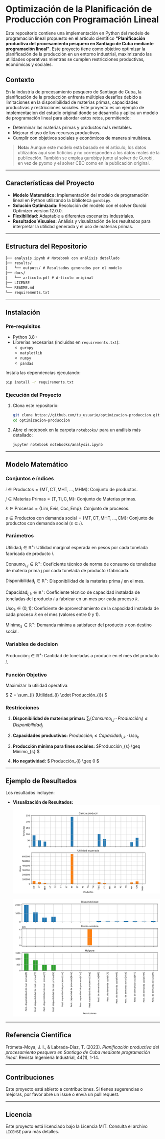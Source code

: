 # Optimización de la Planificación de Producción con Programación Lineal

Este repositorio contiene una implementación en Python del modelo de programación lineal propuesto en el artículo científico **"Planificación productiva del procesamiento pesquero en Santiago de Cuba mediante programación lineal"**. Este proyecto tiene como objetivo optimizar la planificación de la producción en un entorno industrial, maximizando las utilidades operativas mientras se cumplen restricciones productivas, económicas y sociales.

## Contexto

En la industria de procesamiento pesquero de Santiago de Cuba, la planificación de la producción enfrenta múltiples desafíos debido a limitaciones en la disponibilidad de materias primas, capacidades productivas y restricciones sociales. Este proyecto es un ejemplo de implementacion del estudio original donde se desarrolla y aplica un modelo de programación lineal para abordar estos retos, permitiendo:

- Determinar las materias primas y productos más rentables.
- Mejorar el uso de los recursos productivos.
- Cumplir con objetivos sociales y económicos de manera simultánea.

> **Nota:** Aunque este modelo está basado en el artículo, los datos utilizados aquí son ficticios y no corresponden a los datos reales de la publicación. También se emplea gurobipy junto al solver de Gurobi, en vez de pyomo y el solver CBC como en la publicación original.

---

## Características del Proyecto

- **Modelo Matemático:** Implementación del modelo de programación lineal en Python utilizando la biblioteca `gurobipy`.
- **Solución Optimizada:** Resolución del modelo con el solver Gurobi Optimizer version 12.0.0.
- **Flexibilidad:** Adaptable a diferentes escenarios industriales.
- **Resultados Visuales:** Análisis y visualización de los resultados para interpretar la utilidad generada y el uso de materias primas.

---

## Estructura del Repositorio

```
├── analysis.ipynb # Notebook con análisis detallado
├── results/
│   └── outputs/ # Resultados generados por el modelo
├── docs/
│   └── articulo.pdf # Artículo original
├── LICENSE
└── README.md
└── requirements.txt
```

---

## Instalación

### Pre-requisitos

- Python 3.8+
- Librerías necesarias (incluidas en `requirements.txt`):
  - `guropy`
  - `matplotlib`
  - `numpy`
  - `pandas`

Instala las dependencias ejecutando:

```bash
pip install -r requirements.txt
```

### Ejecución del Proyecto

1. Clona este repositorio:

   ```bash
   git clone https://github.com/tu_usuario/optimizacion-produccion.git
   cd optimizacion-produccion
   ```

3. Abre el notebook en la carpeta `notebooks/` para un análisis más detallado:

   ```bash
   jupyter notebook notebooks/analysis.ipynb
   ```

---

## Modelo Matemático

### Conjuntos e índices

$i \in \text{Productos}=\{\text{MT},\text{CT},\text{MHT},\text{...},\text{MHM}\}$: Conjunto de productos.

$j \in \text{Materias Primas}=\{\text{T},\text{Ti},\text{C},\text{M}\}$: Conjunto de Materias primas.

$k \in \text{Procesos}=\{\text{Lim},\text{Evis},\text{Coc},\text{Emp}\}$: Conjunto de procesos.

$s \in \text{Productos con demanda social}=\{\text{MT},\text{CT},\text{MHT},\text{...},\text{CM}\}$: Conjunto de productos con demanda social ($s \subseteq i$).

### Parámetros

$\text{Utilidad}_{i} \in \mathbb{R}^+$: Utilidad marginal esperada en pesos por cada tonelada fabricada de producto $i$.

$\text{Consumo}_{i,j} \in \mathbb{R}^+$: Coeficiente técnico de norma de consumo de toneladas de materia prima $j$ por cada tonelada de producto $i$ fabricada.

$\text{Disponibilidad}_{j} \in \mathbb{R}^+$: Disponibilidad de la materias prima $j$ en el mes.

$\text{Capacidad}_{i,k} \in \mathbb{R}^+$: Coeficiente técnico de capacidad instalada de toneladas del producto $i$ a fabricar en un mes por cada proceso $k$.

$\text{Uso}_{k} \in (0,1)$: Coeficiente de aprovechamiento de la capacidad instalada de cada proceso $k$ en el mes (valores entre 0 y 1).

$\text{Minimo}_{s} \in \mathbb{R}^+$: Demanda mínima a satisfacer del producto $s$ con destino social.

### Variables de decision

$\text{Producción}_{i} \in \mathbb{R}^+$: Cantidad de toneladas a producir en el mes del producto $i$.

### Función Objetivo

Maximizar la utilidad operativa:

$ Z = \sum_{i} (Utilidad_{i} \cdot Producción_{i}) $

### Restricciones

1. **Disponibilidad de materias primas:**
   $\sum_{i} (Consumo_{i,j} \cdot Producción_{i}) \leq Disponibilidad_{j}$

2. **Capacidades productivas:**
   $Producción_{i} \leq Capacidad_{i,k} \cdot Uso_{k}$

3. **Producción mínima para fines sociales:**
   $Producción_{s} \geq Minimo_{s} $

4. **No negatividad:**
   $ Producción_{i} \geq 0 $

---

## Ejemplo de Resultados

Los resultados incluyen:

- **Visualización de Resultados:**
  ![Plan de producción](results/results_plan2.png)

  ![Análisis postoptimal](results/results_postoptimal.png)


---

## Referencia Científica

Frómeta-Moya, J. I., & Labrada-Díaz, T. (2023). *Planificación productiva del procesamiento pesquero en Santiago de Cuba mediante programación lineal*. Revista Ingeniería Industrial, 44(1), 1-14.

---

## Contribuciones

Este proyecto está abierto a contribuciones. Si tienes sugerencias o mejoras, por favor abre un issue o envía un pull request.

---

## Licencia

Este proyecto está licenciado bajo la Licencia MIT. Consulta el archivo `LICENSE` para más detalles.



```python

```
